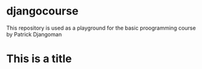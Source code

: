 # djangocourse
This repository is used as a playground for the basic proogramming course by Patrick Djangoman

# This is a title

